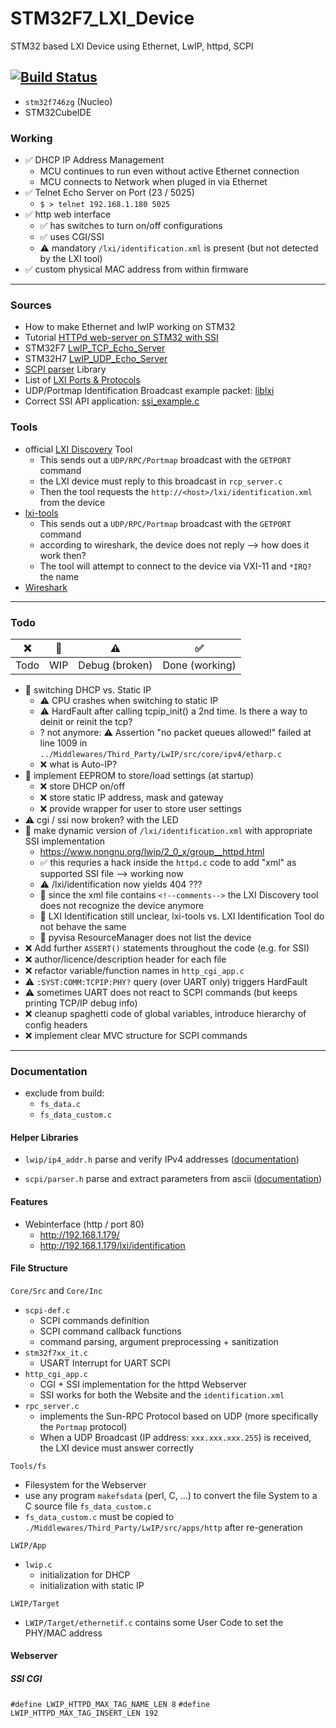 # STM32F7_LXI_Device
STM32 based LXI Device using Ethernet, LwIP, httpd, SCPI

[![Build Status](https://jenkins.kaon.ch/buildStatus/icon?job=STM32f7+TCPI+VXI+Device&build=1)](https://jenkins.kaon.ch/job/STM32f7%20TCPI%20VXI%20Device/1/)
---

- `stm32f746zg` (Nucleo)
- STM32CubeIDE

### Working

- ✅ DHCP IP Address Management
    + MCU continues to run even without active Ethernet connection
    + MCU connects to Network when pluged in via Ethernet
- ✅ Telnet Echo Server on Port (23 / 5025)
    + `$ > telnet 192.168.1.180 5025`
- ✅ http web interface
    + ✅ has switches to turn on/off configurations
    + ✅ uses CGI/SSI
    + ⚠️ mandatory `/lxi/identification.xml` is present (but not detected by the LXI tool)
- ✅ custom physical MAC address from within firmware


---

### Sources

- How to make Ethernet and lwIP working on STM32 [](https://community.st.com/s/question/0D50X0000BOtfhnSQB/how-to-make-ethernet-and-lwip-working-on-stm32)
- Tutorial [HTTPd web-server on STM32 with SSI](http://ausleuchtung.ch/stm32-nucleo-f767zi-web-server/)
- STM32F7 [LwIP_TCP_Echo_Server](https://github.com/STMicroelectronics/STM32CubeF7/tree/master/Projects/STM32756G_EVAL/Applications/LwIP/LwIP_TCP_Echo_Server)
- STM32H7 [LwIP_UDP_Echo_Server](https://github.com/STMicroelectronics/STM32CubeH7/blob/master/Projects/STM32H743I-EVAL/Applications/LwIP/LwIP_UDP_Echo_Server/Src/udp_echoserver.c)
- [SCPI parser](https://www.jaybee.cz/scpi-parser/) Library
- List of [LXI Ports & Protocols](https://www.lxistandard.org/About/LXI-Protocols.aspx)
- UDP/Portmap Identification Broadcast example packet: [liblxi](https://github.com/lxi-tools/liblxi/blob/master/src/vxi11.c#L57)
- Correct SSI API application: [ssi_example.c](https://github.com/particle-iot/lwip/blob/master/contrib/examples/httpd/ssi_example/ssi_example.c)

### Tools

- official [LXI Discovery](https://www.lxistandard.org/About/LXI-Discovery-Tools.aspx) Tool
    + This sends out a `UDP/RPC/Portmap` broadcast with the `GETPORT` command
    + the LXI device must reply to this broadcast in `rcp_server.c`
    + Then the tool requests the `http://<host>/lxi/identification.xml` from the device
- [lxi-tools](https://lxi-tools.github.io/)
    + This sends out a `UDP/RPC/Portmap` broadcast with the `GETPORT` command
    + according to wireshark, the device does not reply --> how does it work then?
    + The tool will attempt to connect to the device via VXI-11 and `*IRQ?` the name
- [Wireshark](https://www.wireshark.org/)

---

### Todo

| ❌ | 🔄 | ⚠️ | ✅ |
|:---:|:---:|:---:|:---:|
| Todo | WIP | Debug (broken) | Done (working) |

- 🔄 switching DHCP vs. Static IP
    + ⚠️ CPU crashes when switching to static IP
    + ⚠️ HardFault after calling tcpip_init() a 2nd time. Is there a way to deinit or reinit the tcp?
    + ? not anymore: ⚠️ Assertion "no packet queues allowed!" failed at line 1009 in `../Middlewares/Third_Party/LwIP/src/core/ipv4/etharp.c`
    + ❌ what is Auto-IP?
- 🔄 implement EEPROM to store/load settings (at startup)
    + ❌ store DHCP on/off
    + ❌ store static IP address, mask and gateway
    + ❌ provide wrapper for user to store user settings
- ⚠️ cgi / ssi now broken? with the LED
- 🔄 make dynamic version of `/lxi/identification.xml` with appropriate SSI implementation
    + https://www.nongnu.org/lwip/2_0_x/group__httpd.html
    + ✅ this requries a hack inside the `httpd.c` code to add "xml" as supported SSI file --> working now
    + ⚠️ /lxi/identification now yields 404 ???
    + 🔄 since the xml file contains `<!--comments-->` the LXI Discovery tool does not recognize the device anymore
    + 🔄 LXI Identification still unclear, lxi-tools vs. LXI Identification Tool do not behave the same
    + 🔄 pyvisa ResourceManager does not list the device
- ❌ Add further `ASSERT()` statements throughout the code (e.g. for SSI)
- ❌ author/licence/description header for each file
- ❌ refactor variable/function names in `http_cgi_app.c`
- ⚠️ `:SYST:COMM:TCPIP:PHY?` query (over UART only) triggers HardFault
- ⚠️ sometimes UART does not react to SCPI commands (but keeps printing TCP/IP debug info)
- ❌ cleanup spaghetti code of global variables, introduce hierarchy of config headers
- ❌ implement clear MVC structure for SCPI commands


---

### Documentation

- exclude from build:
    + `fs_data.c`
    + `fs_data_custom.c`

#### Helper Libraries

- `lwip/ip4_addr.h` parse and verify IPv4 addresses ([documentation](https://www.nongnu.org/lwip/2_0_x/ip4__addr_8h.html))

- `scpi/parser.h` parse and extract parameters from ascii ([documentation](https://www.jaybee.cz/scpi-parser/api/))

#### Features

- Webinterface (http / port 80)
    + http://192.168.1.179/
    + http://192.168.1.179/lxi/identification 

#### File Structure

`Core/Src` and `Core/Inc`

- `scpi-def.c`
    + SCPI commands definition
    + SCPI command callback functions
    + command parsing, argument preprocessing + sanitization
- `stm32f7xx_it.c`
    + USART Interrupt for UART SCPI
- `http_cgi_app.c`
    + CGI + SSI implementation for the httpd Webserver
    + SSI works for both the Website and the `identification.xml`
- `rpc_server.c`
    + implements the Sun-RPC Protocol based on UDP (more specifically the `Portmap` protocol)
    + When a UDP Broadcast (IP address: `xxx.xxx.xxx.255`) is received, the LXI device must answer correctly

`Tools/fs`

- Filesystem for the Webserver
- use any program `makefsdata` (perl, C, ...) to convert the file System to a C source file `fs_data_custom.c`
- `fs_data_custom.c` must be copied to `./Middlewares/Third_Party/LwIP/src/apps/http` after re-generation

`LWIP/App`

- `lwip.c` 
    + initialization for DHCP
    + initialization with static IP

`LWIP/Target`

- `LWIP/Target/ethernetif.c` contains some User Code to set the PHY/MAC address

#### Webserver

##### SSI CGI

`#define LWIP_HTTPD_MAX_TAG_NAME_LEN 8`
`#define LWIP_HTTPD_MAX_TAG_INSERT_LEN 192`

































